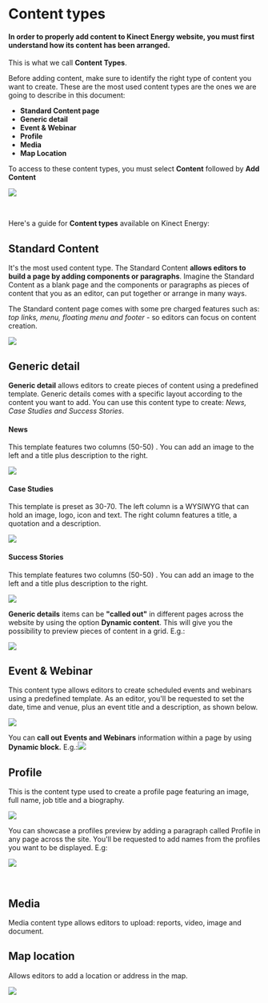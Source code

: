 # Content types

#### In order to properly add content to Kinect Energy website, you must first understand how its content has been arranged.  <a id="in-order-to-properly-add-content-to-kinect-energy-website-you-must-first-understand-how-its-content-has-been-arranged"></a>

This is what we call **Content Types**.

Before adding content, make sure to identify the right type of content you want to create. These are the most used content types are the ones we are going to describe in this document:

* **Standard Content page**
* **Generic detail**
* **Event & Webinar**
* **Profile**
* **Media**
* **Map Location**

To access to these content types, you must select **Content** followed by **Add Content**

![](https://blobscdn.gitbook.com/v0/b/gitbook-28427.appspot.com/o/assets%2F-LLjYtHePCsCaZ9F3NOs%2F-LOIpJZ8CuO82DSVQWdh%2F-LOIqM6dqkcJ9xVHgPPq%2FScreenshot%202018-10-08%20at%2015.23.48.png?alt=media&token=b53fe3c1-6d6b-4c18-82a3-a22ea017af17)

​

Here's a guide for **Content types** available on Kinect Energy:

## Standard Content <a id="standard-content"></a>

It's the most used content type. The Standard Content **allows editors to build a page by adding components or paragraphs**. Imagine the Standard Content as a blank page and the components or paragraphs as pieces of content that you as an editor, can put together or arrange in many ways.

The Standard content page comes with some pre charged features such as: _top links, menu, floating menu and footer -_ so editors can focus on content creation.

![](https://blobscdn.gitbook.com/v0/b/gitbook-28427.appspot.com/o/assets%2F-LLjYtHePCsCaZ9F3NOs%2F-LOIK0J9QEj5YIK7rWgk%2F-LNpL064IIJAcBt0UVvg%2Fscreencapture-kinectenergy-styleguide-weknowinc-pl-2018-10-02-16_12_24.png?alt=media&token=b235f34e-1afa-4271-8fe6-dbef0529b0f2)

## Generic detail <a id="generic-detail"></a>

**Generic detail** allows editors to create pieces of content using a predefined template. Generic details comes with a specific layout according to the content you want to add. You can use this content type to create: _News, Case Studies and Success Stories_.

#### News <a id="news"></a>

This template features two columns \(50-50\) . You can add an image to the left and a title plus description to the right.

![](https://blobscdn.gitbook.com/v0/b/gitbook-28427.appspot.com/o/assets%2F-LLjYtHePCsCaZ9F3NOs%2F-LOIZd22sbAIphXfziaX%2F-LOI_pqblwB42EY4-LiZ%2FScreenshot%202018-10-08%20at%2013.04.44.png?alt=media&token=da580f9f-7d1c-4e5c-b11b-0e6ff4f8fce2)

#### Case Studies <a id="case-studies"></a>

This template is preset as 30-70. The left column is a WYSIWYG that can hold an image, logo, icon and text. The right column features a title, a quotation and a description.

![](https://blobscdn.gitbook.com/v0/b/gitbook-28427.appspot.com/o/assets%2F-LLjYtHePCsCaZ9F3NOs%2F-LOI_xN7LdNP7tbzzAQy%2F-LOIa9FSGTL9OhS7XaPB%2FScreenshot%202018-10-08%20at%2013.09.33.png?alt=media&token=7b735a29-d8cd-41c7-a704-8d2787a63495)

#### Success Stories <a id="success-stories"></a>

This template features two columns \(50-50\) . You can add an image to the left and a title plus description to the right.

![](https://blobscdn.gitbook.com/v0/b/gitbook-28427.appspot.com/o/assets%2F-LLjYtHePCsCaZ9F3NOs%2F-LOI_xN7LdNP7tbzzAQy%2F-LOIaGi_H68d7nTPy_xg%2FScreenshot%202018-10-08%20at%2013.10.09.png?alt=media&token=02b6f7e0-51f8-4f18-ad0b-1efb8dcf510e)

**Generic details** items can be **"called out"** in different pages across the website by using the option **Dynamic content**. This will give you the possibility to preview pieces of content in a grid. E.g.:

![](https://blobscdn.gitbook.com/v0/b/gitbook-28427.appspot.com/o/assets%2F-LLjYtHePCsCaZ9F3NOs%2F-LOIbCzLVYuCmCMXoTO3%2F-LOIcAJJYoqGPkPOAmRe%2FCase%20studies%20block%20view-01.png?alt=media&token=7eda147b-e433-4f43-813c-1970064b75ec)

## Event & Webinar <a id="event-and-webinar"></a>

This content type allows editors to create scheduled events and webinars using a predefined template. As an editor, you'll be requested to set the date, time and venue, plus an event title and a description, as shown below.

![](https://blobscdn.gitbook.com/v0/b/gitbook-28427.appspot.com/o/assets%2F-LLjYtHePCsCaZ9F3NOs%2F-LOIgVOmLGIQuGy6BxQK%2F-LOIgxd10rSx4eA0VKoH%2FScreenshot%202018-10-08%20at%2014.27.02.png?alt=media&token=9564796c-c0a8-47c4-93bd-c15d5e19708e)

You can **call out** **Events and Webinars** information within a page by using **Dynamic block.** E.g.:![](https://blobscdn.gitbook.com/v0/b/gitbook-28427.appspot.com/o/assets%2F-LLjYtHePCsCaZ9F3NOs%2F-LOIh-cbZdWYzknRdpEq%2F-LOIhZomFJ380hm53_rg%2FScreenshot%202018-10-08%20at%2014.27.31.png?alt=media&token=b6cd8862-cb83-4a9d-9411-dab97f7f6659)

## Profile <a id="profile"></a>

This is the content type used to create a profile page featuring an image, full name, job title and a biography.

![](https://blobscdn.gitbook.com/v0/b/gitbook-28427.appspot.com/o/assets%2F-LLjYtHePCsCaZ9F3NOs%2F-LOIkcbcw9xpYHQfImo4%2F-LOIkfR-SzeTnOnqLV7v%2FScreenshot%202018-10-08%20at%2014.38.03.png?alt=media&token=e20a05f6-ed9c-4299-8eee-438b40d53ddd)

You can showcase a profiles preview by adding a paragraph called Profile in any page across the site. You'll be requested to add names from the profiles you want to be displayed. E.g:

![](https://blobscdn.gitbook.com/v0/b/gitbook-28427.appspot.com/o/assets%2F-LLjYtHePCsCaZ9F3NOs%2F-LOIkcbcw9xpYHQfImo4%2F-LOIm3ha3_JCRgPs4dfW%2Fscreencapture-kinectenergy-drupal-dev-weknowinc-leadership-team-2018-10-08-14_58_31.png?alt=media&token=f5827c54-f345-45d0-af49-e47fe955d837)

​

## Media <a id="media"></a>

Media content type allows editors to upload: reports, video, image and document.

## Map location <a id="map-location"></a>

Allows editors to add a location or address in the map.

![](https://blobscdn.gitbook.com/v0/b/gitbook-28427.appspot.com/o/assets%2F-LLjYtHePCsCaZ9F3NOs%2F-LOInokcGtFolLcy50PA%2F-LOInxA1cJX6nRPHlJQS%2FScreenshot%202018-10-08%20at%2015.11.57.png?alt=media&token=b57d1195-f2e8-4865-8609-210373bd76e5)

### ​ <a id="undefined"></a>

#### ​ <a id="undefined-1"></a>

​

​

